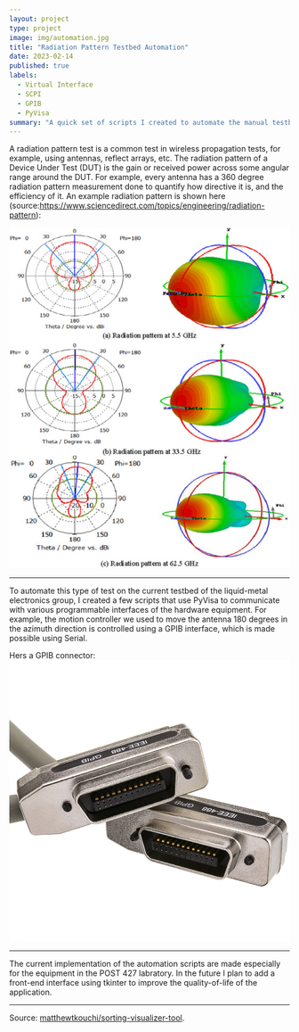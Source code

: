 ```yaml
---
layout: project
type: project
image: img/automation.jpg
title: "Radiation Pattern Testbed Automation"
date: 2023-02-14
published: true
labels:
  - Virtual Interface
  - SCPI
  - GPIB
  - PyVisa
summary: "A quick set of scripts I created to automate the manual testbed the UH Manoa liquid-metal electronics group was utilizing."
---
```


A radiation pattern test is a common test in wireless propagation tests, for example, using antennas, reflect arrays, etc. 
The radiation pattern of a Device Under Test (DUT) is the gain or received power across some angular range around the DUT.
For example, every antenna has a 360 degree radiation pattern measurement done to quantify how directive it is, and the efficiency of it.
An example radiation pattern is shown here (source:https://www.sciencedirect.com/topics/engineering/radiation-pattern):

<img class="img-fluid" src="../img/antenna_rad.jpg">
<hr>
To automate this type of test on the current testbed of the liquid-metal electronics group, I created a few scripts that use PyVisa to communicate with various 
programmable interfaces of the hardware equipment. For example, the motion controller we used to move the antenna 180 degrees in the azimuth direction is controlled
using a GPIB interface, which is made possible using Serial.

Hers a GPIB connector:
<img class="img-fluid" src="../img/gpib.jpg">
<hr>
The current implementation of the automation scripts are made especially for the equipment in the POST 427 labratory. In the future I plan to add a front-end interface using tkinter to improve the quality-of-life of the application.
<hr>
Source: <a href="https://github.com/matthewtkouchi/automated_test_bed"><i class="large github icon "></i>matthewtkouchi/sorting-visualizer-tool</a>.

